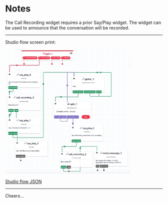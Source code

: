 # Notes

The Call Recording widget requires a prior Say/Play widget.
The widget can be used to announce that the conversation will be recorded.

--------------------------------------------------------------------------------
Studio flow screen print:

<img src="FlowCanvas.jpg" width="400"/>

[Studio flow JSON](Flow.json)

--------------------------------------------------------------------------------

Cheers...
